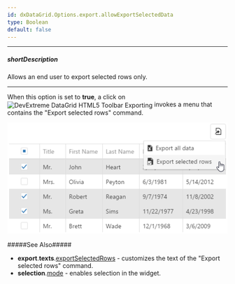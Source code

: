 ```yaml
---
id: dxDataGrid.Options.export.allowExportSelectedData
type: Boolean
default: false
---
```

---
##### shortDescription
Allows an end user to export selected rows only.

---
When this option is set to **true**, a click on <img src="/Content/images/doc/19_1/DataGrid/icons/toolbar_export.png" alt="DevExtreme DataGrid HTML5 Toolbar Exporting" style="vertical-align:middle"/> invokes a menu that contains the "Export selected rows" command.

![DevExtreme DataGrid Exporting Selected Rows](/images/DataGrid/Export_SelectedRows.png)

#####See Also#####
- **export**.**texts**.[exportSelectedRows](/api-reference/10%20UI%20Widgets/dxDataGrid/1%20Configuration/export/texts/exportSelectedRows.md '/Documentation/ApiReference/UI_Widgets/dxDataGrid/Configuration/export/texts/#exportSelectedRows') - customizes the text of the "Export selected rows" command.
- **selection**.[mode](/api-reference/10%20UI%20Widgets/GridBase/1%20Configuration/selection/mode.md '/Documentation/ApiReference/UI_Widgets/dxDataGrid/Configuration/selection/#mode') - enables selection in the widget.